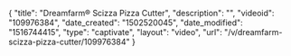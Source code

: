 {
    "title": "Dreamfarm&reg; Scizza Pizza Cutter",
    "description": "",
    "videoid": "109976384",
    "date_created": "1502520045",
    "date_modified": "1516744415",
    "type": "captivate",
    "layout": "video",
    "url": "\/v\/dreamfarm-scizza-pizza-cutter\/109976384"
}